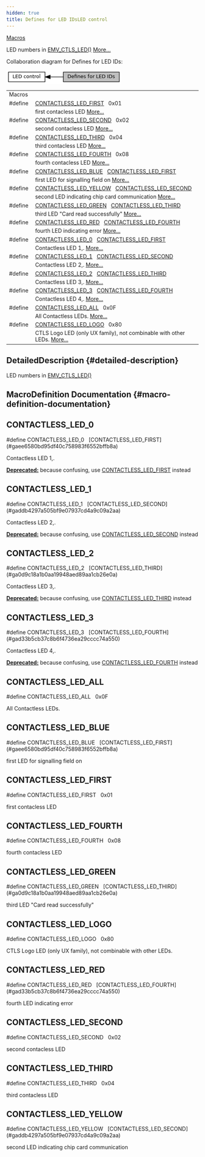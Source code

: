 ```yaml
---
hidden: true
title: Defines for LED IDsLED control
---
```


[Macros](#define-members)

LED numbers in <a href="group___a_d_k___l_e_d.md#gabd80a7d1c3dbc5604604b02c20620f51">EMV_CTLS_LED()</a> [More\...](#details)

Collaboration diagram for Defines for LED IDs:

![](group___a_d_k___l_e_d___d_e_f_i_n_e_s___i_d_s.png)

|  |  |
|----|----|
| Macros |  |
| #define  | [CONTACTLESS_LED_FIRST](#gaee6580bd95df40c758983f6552bffb8a)   0x01 |
|   | first contacless LED [More\...](#gaee6580bd95df40c758983f6552bffb8a)<br/> |
| #define  | [CONTACTLESS_LED_SECOND](#gaddb4297a505bf9e07937cd4a9c09a2aa)   0x02 |
|   | second contacless LED [More\...](#gaddb4297a505bf9e07937cd4a9c09a2aa)<br/> |
| #define  | [CONTACTLESS_LED_THIRD](#ga0d9c18a1b0aa19948aed89aa1cb26e0a)   0x04 |
|   | third contacless LED [More\...](#ga0d9c18a1b0aa19948aed89aa1cb26e0a)<br/> |
| #define  | [CONTACTLESS_LED_FOURTH](#gad33b5cb37c8b6f4736ea29cccc74a550)   0x08 |
|   | fourth contacless LED [More\...](#gad33b5cb37c8b6f4736ea29cccc74a550)<br/> |
| #define  | [CONTACTLESS_LED_BLUE](#gafb00c1d9b9a0a960de94d29049b1af73)   [CONTACTLESS_LED_FIRST](#gaee6580bd95df40c758983f6552bffb8a) |
|   | first LED for signalling field on [More\...](#gafb00c1d9b9a0a960de94d29049b1af73)<br/> |
| #define  | [CONTACTLESS_LED_YELLOW](#ga4db17cda57eed6c0a2c92ce4f09f0fee)   [CONTACTLESS_LED_SECOND](#gaddb4297a505bf9e07937cd4a9c09a2aa) |
|   | second LED indicating chip card communication [More\...](#ga4db17cda57eed6c0a2c92ce4f09f0fee)<br/> |
| #define  | [CONTACTLESS_LED_GREEN](#ga6e6a69344ecd5663ca4fbc15f4f2567e)   [CONTACTLESS_LED_THIRD](#ga0d9c18a1b0aa19948aed89aa1cb26e0a) |
|   | third LED \"Card read successfully\" [More\...](#ga6e6a69344ecd5663ca4fbc15f4f2567e)<br/> |
| #define  | [CONTACTLESS_LED_RED](#ga7543e66c9d21d11022305e6b009c9111)   [CONTACTLESS_LED_FOURTH](#gad33b5cb37c8b6f4736ea29cccc74a550) |
|   | fourth LED indicating error [More\...](#ga7543e66c9d21d11022305e6b009c9111)<br/> |
| #define  | [CONTACTLESS_LED_0](#ga10abac6c72273e3f5621263d92a2685f)   [CONTACTLESS_LED_FIRST](#gaee6580bd95df40c758983f6552bffb8a) |
|   | Contactless LED 1,. [More\...](#ga10abac6c72273e3f5621263d92a2685f)<br/> |
| #define  | [CONTACTLESS_LED_1](#ga27a60a25bdc8b568619f4a9b2b6c38de)   [CONTACTLESS_LED_SECOND](#gaddb4297a505bf9e07937cd4a9c09a2aa) |
|   | Contactless LED 2,. [More\...](#ga27a60a25bdc8b568619f4a9b2b6c38de)<br/> |
| #define  | [CONTACTLESS_LED_2](#gaa6b8ea6a2dfb81b555d1aae2da3f28b4)   [CONTACTLESS_LED_THIRD](#ga0d9c18a1b0aa19948aed89aa1cb26e0a) |
|   | Contactless LED 3,. [More\...](#gaa6b8ea6a2dfb81b555d1aae2da3f28b4)<br/> |
| #define  | [CONTACTLESS_LED_3](#ga06abf20854346ac16fccbefbe6c98c8c)   [CONTACTLESS_LED_FOURTH](#gad33b5cb37c8b6f4736ea29cccc74a550) |
|   | Contactless LED 4,. [More\...](#ga06abf20854346ac16fccbefbe6c98c8c)<br/> |
| #define  | [CONTACTLESS_LED_ALL](#ga6f28477b91b1d4e18c6431878b0836a2)   0x0F |
|   | All Contactless LEDs. [More\...](#ga6f28477b91b1d4e18c6431878b0836a2)<br/> |
| #define  | [CONTACTLESS_LED_LOGO](#ga5427d7c1fdd8dbe3570ab18d0c9dc387)   0x80 |
|   | CTLS Logo LED (only UX family), not combinable with other LEDs. [More\...](#ga5427d7c1fdd8dbe3570ab18d0c9dc387)<br/> |

## DetailedDescription {#detailed-description}

LED numbers in <a href="group___a_d_k___l_e_d.md#gabd80a7d1c3dbc5604604b02c20620f51">EMV_CTLS_LED()</a>

## MacroDefinition Documentation {#macro-definition-documentation}

## CONTACTLESS_LED_0 <a href="#ga10abac6c72273e3f5621263d92a2685f" id="ga10abac6c72273e3f5621263d92a2685f"></a>

<p>#define CONTACTLESS_LED_0   [CONTACTLESS_LED_FIRST](#gaee6580bd95df40c758983f6552bffb8a)</p>

Contactless LED 1,.

**<a href="deprecated.md#_deprecated000057">Deprecated:</a>** because confusing, use [CONTACTLESS_LED_FIRST](#gaee6580bd95df40c758983f6552bffb8a "first contacless LED") instead

## CONTACTLESS_LED_1 <a href="#ga27a60a25bdc8b568619f4a9b2b6c38de" id="ga27a60a25bdc8b568619f4a9b2b6c38de"></a>

<p>#define CONTACTLESS_LED_1   [CONTACTLESS_LED_SECOND](#gaddb4297a505bf9e07937cd4a9c09a2aa)</p>

Contactless LED 2,.

**<a href="deprecated.md#_deprecated000058">Deprecated:</a>** because confusing, use [CONTACTLESS_LED_SECOND](#gaddb4297a505bf9e07937cd4a9c09a2aa "second contacless LED") instead

## CONTACTLESS_LED_2 <a href="#gaa6b8ea6a2dfb81b555d1aae2da3f28b4" id="gaa6b8ea6a2dfb81b555d1aae2da3f28b4"></a>

<p>#define CONTACTLESS_LED_2   [CONTACTLESS_LED_THIRD](#ga0d9c18a1b0aa19948aed89aa1cb26e0a)</p>

Contactless LED 3,.

**<a href="deprecated.md#_deprecated000059">Deprecated:</a>** because confusing, use [CONTACTLESS_LED_THIRD](#ga0d9c18a1b0aa19948aed89aa1cb26e0a "third contacless LED") instead

## CONTACTLESS_LED_3 <a href="#ga06abf20854346ac16fccbefbe6c98c8c" id="ga06abf20854346ac16fccbefbe6c98c8c"></a>

<p>#define CONTACTLESS_LED_3   [CONTACTLESS_LED_FOURTH](#gad33b5cb37c8b6f4736ea29cccc74a550)</p>

Contactless LED 4,.

**<a href="deprecated.md#_deprecated000060">Deprecated:</a>** because confusing, use [CONTACTLESS_LED_FOURTH](#gad33b5cb37c8b6f4736ea29cccc74a550 "fourth contacless LED") instead

## CONTACTLESS_LED_ALL <a href="#ga6f28477b91b1d4e18c6431878b0836a2" id="ga6f28477b91b1d4e18c6431878b0836a2"></a>

<p>#define CONTACTLESS_LED_ALL   0x0F</p>

All Contactless LEDs.

## CONTACTLESS_LED_BLUE <a href="#gafb00c1d9b9a0a960de94d29049b1af73" id="gafb00c1d9b9a0a960de94d29049b1af73"></a>

<p>#define CONTACTLESS_LED_BLUE   [CONTACTLESS_LED_FIRST](#gaee6580bd95df40c758983f6552bffb8a)</p>

first LED for signalling field on

## CONTACTLESS_LED_FIRST <a href="#gaee6580bd95df40c758983f6552bffb8a" id="gaee6580bd95df40c758983f6552bffb8a"></a>

<p>#define CONTACTLESS_LED_FIRST   0x01</p>

first contacless LED

## CONTACTLESS_LED_FOURTH <a href="#gad33b5cb37c8b6f4736ea29cccc74a550" id="gad33b5cb37c8b6f4736ea29cccc74a550"></a>

<p>#define CONTACTLESS_LED_FOURTH   0x08</p>

fourth contacless LED

## CONTACTLESS_LED_GREEN <a href="#ga6e6a69344ecd5663ca4fbc15f4f2567e" id="ga6e6a69344ecd5663ca4fbc15f4f2567e"></a>

<p>#define CONTACTLESS_LED_GREEN   [CONTACTLESS_LED_THIRD](#ga0d9c18a1b0aa19948aed89aa1cb26e0a)</p>

third LED \"Card read successfully\"

## CONTACTLESS_LED_LOGO <a href="#ga5427d7c1fdd8dbe3570ab18d0c9dc387" id="ga5427d7c1fdd8dbe3570ab18d0c9dc387"></a>

<p>#define CONTACTLESS_LED_LOGO   0x80</p>

CTLS Logo LED (only UX family), not combinable with other LEDs.

## CONTACTLESS_LED_RED <a href="#ga7543e66c9d21d11022305e6b009c9111" id="ga7543e66c9d21d11022305e6b009c9111"></a>

<p>#define CONTACTLESS_LED_RED   [CONTACTLESS_LED_FOURTH](#gad33b5cb37c8b6f4736ea29cccc74a550)</p>

fourth LED indicating error

## CONTACTLESS_LED_SECOND <a href="#gaddb4297a505bf9e07937cd4a9c09a2aa" id="gaddb4297a505bf9e07937cd4a9c09a2aa"></a>

<p>#define CONTACTLESS_LED_SECOND   0x02</p>

second contacless LED

## CONTACTLESS_LED_THIRD <a href="#ga0d9c18a1b0aa19948aed89aa1cb26e0a" id="ga0d9c18a1b0aa19948aed89aa1cb26e0a"></a>

<p>#define CONTACTLESS_LED_THIRD   0x04</p>

third contacless LED

## CONTACTLESS_LED_YELLOW <a href="#ga4db17cda57eed6c0a2c92ce4f09f0fee" id="ga4db17cda57eed6c0a2c92ce4f09f0fee"></a>

<p>#define CONTACTLESS_LED_YELLOW   [CONTACTLESS_LED_SECOND](#gaddb4297a505bf9e07937cd4a9c09a2aa)</p>

second LED indicating chip card communication
